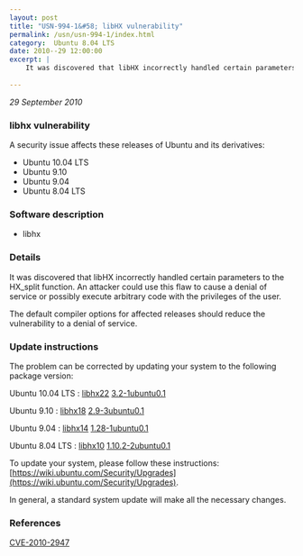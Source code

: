 ```yaml
---
layout: post
title: "USN-994-1&#58; libHX vulnerability"
permalink: /usn/usn-994-1/index.html
category:  Ubuntu 8.04 LTS
date: 2010--29 12:00:00
excerpt: |
    It was discovered that libHX incorrectly handled certain parameters to the HX_split function. An attacker could use this flaw to cause a denial of service or possibly execute arbitrary code with the privileges of the user.
    
--- 
```

 
 

*29 September 2010*

### libhx vulnerability

A security issue affects these releases of Ubuntu and its derivatives:

* Ubuntu 10.04 LTS
* Ubuntu 9.10
* Ubuntu 9.04
* Ubuntu 8.04 LTS

### Software description

* libhx 

### Details

It was discovered that libHX incorrectly handled certain parameters to the HX_split function. An attacker could use this flaw to cause a denial of service or possibly execute arbitrary code with the privileges of the user.

The default compiler options for affected releases should reduce the vulnerability to a denial of service. 

### Update instructions

The problem can be corrected by updating your system to the following package version:

Ubuntu 10.04 LTS
 : [libhx22](https://launchpad.net/ubuntu/+source/libhx) <span> [3.2-1ubuntu0.1](https://launchpad.net/ubuntu/+source/libhx/3.2-1ubuntu0.1) </span> 

Ubuntu 9.10
 : [libhx18](https://launchpad.net/ubuntu/+source/libhx) <span> [2.9-3ubuntu0.1](https://launchpad.net/ubuntu/+source/libhx/2.9-3ubuntu0.1) </span> 

Ubuntu 9.04
 : [libhx14](https://launchpad.net/ubuntu/+source/libhx) <span> [1.28-1ubuntu0.1](https://launchpad.net/ubuntu/+source/libhx/1.28-1ubuntu0.1) </span> 

Ubuntu 8.04 LTS
 : [libhx10](https://launchpad.net/ubuntu/+source/libhx) <span> [1.10.2-2ubuntu0.1](https://launchpad.net/ubuntu/+source/libhx/1.10.2-2ubuntu0.1) </span> 

To update your system, please follow these instructions: [https://wiki.ubuntu.com/Security/Upgrades](https://wiki.ubuntu.com/Security/Upgrades).

In general, a standard system update will make all the necessary changes. 

### References

 
 [CVE-2010-2947](http://people.ubuntu.com/~ubuntu-security/cve/CVE-2010-2947)
 

